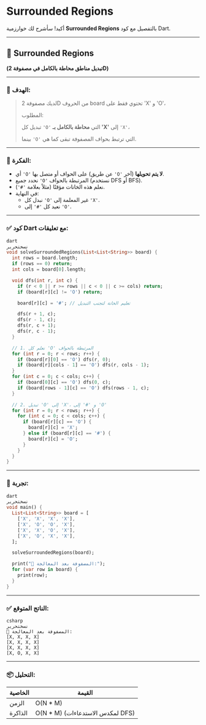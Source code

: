 # Surrounded Regions

أكيد! سأشرح لك خوارزمية **Surrounded Regions** بالتفصيل مع كود Dart.

---

## 🌊 Surrounded Regions

**(تبديل مناطق محاطة بالكامل في مصفوفة 2D)**

---

### 🎯 الهدف:

> لديك مصفوفة 2D من الحروف board تحتوي فقط على 'X' و 'O'،
> 
> 
> المطلوب:
> 
> تبديل كل `'O'` التي **محاطة بالكامل بـ 'X'** إلى `'X'`،
> 
> بينما `'O'` التي ترتبط بحواف المصفوفة تبقى كما هي.
> 

---

### 🧠 الفكرة:

- أي `'O'` على الحواف أو متصل بها (عن طريق `'O'` آخر) **لا يتم تحويلها**.
- نحدد جميع `'O'` المرتبطة بالحواف (نستخدم DFS أو BFS).
- نعلم هذه الخانات مؤقتًا (مثلاً بعلامة `'#'`).
- في النهاية:
    - نبدل كل `'O'` غير المعلمة إلى `'X'`.
    - نعيد كل `'#'` إلى `'O'`.

---

### ✅ كود Dart مع تعليقات:

```dart
dart
نسختحرير
void solveSurroundedRegions(List<List<String>> board) {
  int rows = board.length;
  if (rows == 0) return;
  int cols = board[0].length;

  void dfs(int r, int c) {
    if (r < 0 || r >= rows || c < 0 || c >= cols) return;
    if (board[r][c] != 'O') return;

    board[r][c] = '#'; // تعليم الخانة لتجنب التبديل

    dfs(r + 1, c);
    dfs(r - 1, c);
    dfs(r, c + 1);
    dfs(r, c - 1);
  }

  // 1. نعلم كل 'O' المرتبطة بالحواف
  for (int r = 0; r < rows; r++) {
    if (board[r][0] == 'O') dfs(r, 0);
    if (board[r][cols - 1] == 'O') dfs(r, cols - 1);
  }
  for (int c = 0; c < cols; c++) {
    if (board[0][c] == 'O') dfs(0, c);
    if (board[rows - 1][c] == 'O') dfs(rows - 1, c);
  }

  // 2. تبديل 'O' إلى 'X'، و '#' إلى 'O'
  for (int r = 0; r < rows; r++) {
    for (int c = 0; c < cols; c++) {
      if (board[r][c] == 'O') {
        board[r][c] = 'X';
      } else if (board[r][c] == '#') {
        board[r][c] = 'O';
      }
    }
  }
}

```

---

### 🧪 تجربة:

```dart
dart
نسختحرير
void main() {
  List<List<String>> board = [
    ['X', 'X', 'X', 'X'],
    ['X', 'O', 'O', 'X'],
    ['X', 'X', 'O', 'X'],
    ['X', 'O', 'X', 'X'],
  ];

  solveSurroundedRegions(board);

  print("🌊 المصفوفة بعد المعالجة:");
  for (var row in board) {
    print(row);
  }
}

```

---

### ✅ الناتج المتوقع:

```
csharp
نسختحرير
🌊 المصفوفة بعد المعالجة:
[X, X, X, X]
[X, X, X, X]
[X, X, X, X]
[X, O, X, X]

```

---

### 📦 التحليل:

| الخاصية | القيمة |
| --- | --- |
| الزمن | O(N * M) |
| الذاكرة | O(N * M) (لمكدس الاستدعاءات DFS) |
